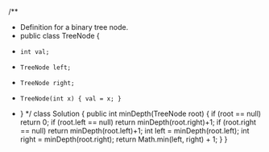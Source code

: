 /**
 * Definition for a binary tree node.
 * public class TreeNode {
 *     int val;
 *     TreeNode left;
 *     TreeNode right;
 *     TreeNode(int x) { val = x; }
 * }
 */
class Solution {
    public int minDepth(TreeNode root) {
        if (root == null) return 0;
        if (root.left == null) return minDepth(root.right)+1;
        if (root.right == null) return minDepth(root.left)+1;
        int left = minDepth(root.left);
        int right = minDepth(root.right);
        return Math.min(left, right) + 1;
    }
}